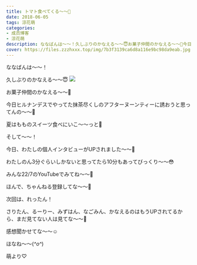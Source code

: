 ```yaml
---
title: トマト食べてくる〜〜🍅
date: 2018-06-05
tags: 涼花萌
categories: 
- 成员博客
- 涼花萌
description: ななばんは〜〜！久しぶりのかなえる〜〜😇お菓子仲間のかなえる〜〜🍰今日ヒルナンデスでやってた抹茶尽くしのアフターヌーンティーに誘おうと思ってんの〜〜...
cover: https://files.zzzhxxx.top/img/7b3f3139ca6d8a116e9bc98da9eab.jpg 
---
```








ななばんは〜〜！







久しぶりのかなえる〜〜😇
![](https://files.zzzhxxx.top/img/7b3f3139ca6d8a116e9bc98da9eab.jpg)





お菓子仲間のかなえる〜〜🍰



今日ヒルナンデスでやってた抹茶尽くしのアフターヌーンティーに誘おうと思ってんの〜〜💓





夏はもものスイーツ食べにいこ〜〜っと🍑










そして〜〜！




今日、わたしの個人インタビューがUPされました〜〜🙈




わたしのん3分ぐらいしかないと思ってたら10分もあってびっくり〜〜😳




みんな22/7のYouTubeでみてね〜〜🤗


ほんで、ちゃんねる登録してな〜〜🤗





次回は、れったん！





さりたん、るーりー、みずはん、なごみん、かなえるのはもうUPされてるから、まだ見てない人は見てな〜〜🤗







感想聞かせてな〜〜☺️






ほなね〜〜(*^o^*)




萌より♡



